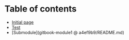 # Table of contents

* [Initial page](README.md)
* [Test](test/README.md)
* [Submodule](gitbook-module1 @ a4ef9b9/README.md)

